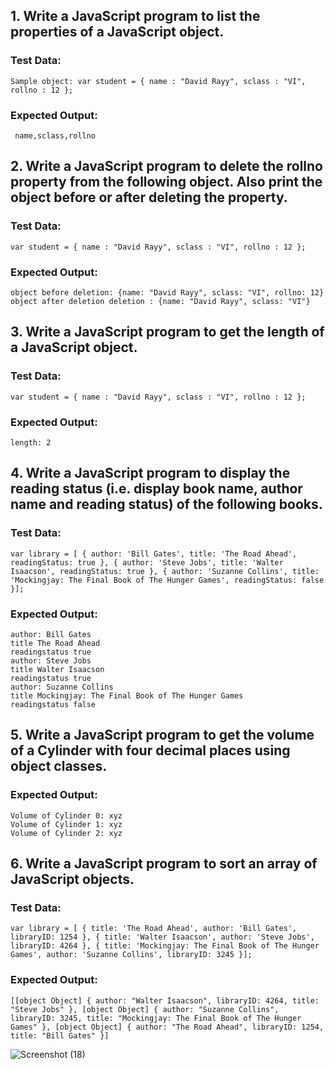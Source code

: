 ## 1. Write a JavaScript program to list the properties of a JavaScript object.

### Test Data:

```
Sample object: var student = { name : "David Rayy", sclass : "VI", rollno : 12 };
```

### Expected Output:

```
 name,sclass,rollno
```

## 2. Write a JavaScript program to delete the rollno property from the following object. Also print the object before or after deleting the property.

### Test Data:

```
var student = { name : "David Rayy", sclass : "VI", rollno : 12 };
```

### Expected Output:

```
object before deletion: {name: "David Rayy", sclass: "VI", rollno: 12}
object after deletion deletion : {name: "David Rayy", sclass: "VI"}
```

## 3. Write a JavaScript program to get the length of a JavaScript object.

### Test Data:

```
var student = { name : "David Rayy", sclass : "VI", rollno : 12 };
```

### Expected Output:

```
length: 2
```

## 4. Write a JavaScript program to display the reading status (i.e. display book name, author name and reading status) of the following books.

### Test Data:

```
var library = [ { author: 'Bill Gates', title: 'The Road Ahead', readingStatus: true }, { author: 'Steve Jobs', title: 'Walter Isaacson', readingStatus: true }, { author: 'Suzanne Collins', title: 'Mockingjay: The Final Book of The Hunger Games', readingStatus: false }];
```

### Expected Output:

```
author: Bill Gates
title The Road Ahead
readingstatus true
author: Steve Jobs
title Walter Isaacson
readingstatus true
author: Suzanne Collins
title Mockingjay: The Final Book of The Hunger Games
readingstatus false

```

## 5. Write a JavaScript program to get the volume of a Cylinder with four decimal places using object classes.

### Expected Output:

```
Volume of Cylinder 0: xyz
Volume of Cylinder 1: xyz
Volume of Cylinder 2: xyz

```

## 6. Write a JavaScript program to sort an array of JavaScript objects.

### Test Data:

```
var library = [ { title: 'The Road Ahead', author: 'Bill Gates', libraryID: 1254 }, { title: 'Walter Isaacson', author: 'Steve Jobs', libraryID: 4264 }, { title: 'Mockingjay: The Final Book of The Hunger Games', author: 'Suzanne Collins', libraryID: 3245 }];
```

### Expected Output:

```
[[object Object] { author: "Walter Isaacson", libraryID: 4264, title: "Steve Jobs" }, [object Object] { author: "Suzanne Collins", libraryID: 3245, title: "Mockingjay: The Final Book of The Hunger Games" }, [object Object] { author: "The Road Ahead", libraryID: 1254, title: "Bill Gates" }]

```


![Screenshot (18)](https://user-images.githubusercontent.com/60287642/124800288-542f8700-df0a-11eb-9650-e203cbeedbc7.png)

